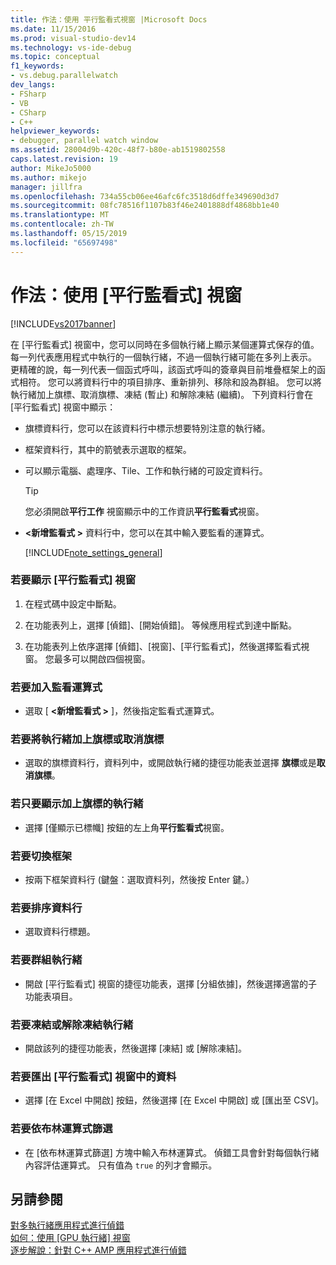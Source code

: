 ```yaml
---
title: 作法：使用 平行監看式視窗 |Microsoft Docs
ms.date: 11/15/2016
ms.prod: visual-studio-dev14
ms.technology: vs-ide-debug
ms.topic: conceptual
f1_keywords:
- vs.debug.parallelwatch
dev_langs:
- FSharp
- VB
- CSharp
- C++
helpviewer_keywords:
- debugger, parallel watch window
ms.assetid: 28004d9b-420c-48f7-b80e-ab1519802558
caps.latest.revision: 19
author: MikeJo5000
ms.author: mikejo
manager: jillfra
ms.openlocfilehash: 734a55cb06ee46afc6fc3518d6dffe349690d3d7
ms.sourcegitcommit: 08fc78516f1107b83f46e2401888df4868bb1e40
ms.translationtype: MT
ms.contentlocale: zh-TW
ms.lasthandoff: 05/15/2019
ms.locfileid: "65697498"
---
```

# <a name="how-to-use-the-parallel-watch-window"></a>作法：使用 [平行監看式] 視窗
[!INCLUDE[vs2017banner](../includes/vs2017banner.md)]

在 [平行監看式] 視窗中，您可以同時在多個執行緒上顯示某個運算式保存的值。 每一列代表應用程式中執行的一個執行緒，不過一個執行緒可能在多列上表示。 更精確的說，每一列代表一個函式呼叫，該函式呼叫的簽章與目前堆疊框架上的函式相符。 您可以將資料行中的項目排序、重新排列、移除和設為群組。 您可以將執行緒加上旗標、取消旗標、凍結 (暫止) 和解除凍結 (繼續)。 下列資料行會在 [平行監看式] 視窗中顯示：  
  
- 旗標資料行，您可以在該資料行中標示想要特別注意的執行緒。  
  
- 框架資料行，其中的箭號表示選取的框架。  
  
- 可以顯示電腦、處理序、Tile、工作和執行緒的可設定資料行。  
  
  > [!TIP]
  > 您必須開啟**平行工作** 視窗顯示中的工作資訊**平行監看式**視窗。  
  
- **\<新增監看式 >** 資料行中，您可以在其中輸入要監看的運算式。  
  
  [!INCLUDE[note_settings_general](../includes/note-settings-general-md.md)]  
  
### <a name="to-display-the-parallel-watch-window"></a>若要顯示 [平行監看式] 視窗  
  
1. 在程式碼中設定中斷點。  
  
2. 在功能表列上，選擇 [偵錯]、[開始偵錯]。 等候應用程式到達中斷點。  
  
3. 在功能表列上依序選擇 [偵錯]、[視窗]、[平行監看式]，然後選擇監看式視窗。 您最多可以開啟四個視窗。  
  
### <a name="to-add-a-watch-expression"></a>若要加入監看運算式  
  
- 選取 [ **\<新增監看式 >** ]，然後指定監看式運算式。  
  
### <a name="to-flag-or-unflag-a-thread"></a>若要將執行緒加上旗標或取消旗標  
  
- 選取的旗標資料行，資料列中，或開啟執行緒的捷徑功能表並選擇 **旗標**或是**取消旗標**。  
  
### <a name="to-display-only-flagged-threads"></a>若只要顯示加上旗標的執行緒  
  
- 選擇 [僅顯示已標幟] 按鈕的左上角**平行監看式**視窗。  
  
### <a name="to-switch-frames"></a>若要切換框架  
  
- 按兩下框架資料行  (鍵盤：選取資料列，然後按 Enter 鍵。）  
  
### <a name="to-sort-a-column"></a>若要排序資料行  
  
- 選取資料行標題。  
  
### <a name="to-group-threads"></a>若要群組執行緒  
  
- 開啟 [平行監看式] 視窗的捷徑功能表，選擇 [分組依據]，然後選擇適當的子功能表項目。  
  
### <a name="to-freeze-or-thaw-threads"></a>若要凍結或解除凍結執行緒  
  
- 開啟該列的捷徑功能表，然後選擇 [凍結] 或 [解除凍結]。  
  
### <a name="to-export-the-data-in-the-parallel-watch-window"></a>若要匯出 [平行監看式] 視窗中的資料  
  
- 選擇 [在 Excel 中開啟] 按鈕，然後選擇 [在 Excel 中開啟] 或 [匯出至 CSV]。  
  
### <a name="to-filter-by-a-boolean-expression"></a>若要依布林運算式篩選  
  
- 在 [依布林運算式篩選] 方塊中輸入布林運算式。 偵錯工具會針對每個執行緒內容評估運算式。 只有值為 `true` 的列才會顯示。  
  
## <a name="see-also"></a>另請參閱  
 [對多執行緒應用程式進行偵錯](../debugger/debug-multithreaded-applications-in-visual-studio.md)   
 [如何：使用 [GPU 執行緒] 視窗](../debugger/how-to-use-the-gpu-threads-window.md)   
 [逐步解說：針對 C++ AMP 應用程式進行偵錯](https://msdn.microsoft.com/library/40e92ecc-f6ba-411c-960c-b3047b854fb5)
